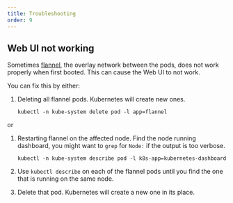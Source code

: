 ```yaml
---
title: Troubleshooting
order: 9
---
```


## Web UI not working

Sometimes [flannel](https://coreos.com/flannel/docs/latest/), the overlay
network between the pods, does not work properly when first booted. This can
cause the Web UI to not work.

You can fix this by either:

1. Deleting all flannel pods. Kubernetes will create new ones.
   ```
   kubectl -n kube-system delete pod -l app=flannel
   ```

or

1. Restarting flannel on the affected node. Find the node running dashboard, you
   might want to `grep` for `Node:` if the output is too verbose.

   ```
   kubectl -n kube-system describe pod -l k8s-app=kubernetes-dashboard
   ```

1. Use `kubectl describe` on each of the flannel pods until you find the one that
   is running on the same node.

1. Delete that pod. Kubernetes will create a new one in its place.
